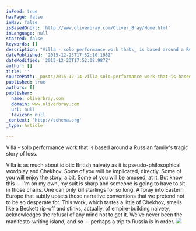 ```yaml
---
inFeed: true
hasPage: false
inNav: false
isBasedOnUrl: 'http://www.oliverbray.com/Oliver_Bray/Home.html'
inLanguage: null
starred: false
keywords: []
description: "Villa - solo performance work that\_ is based around a Russian family’s tragic story of loss.     Villa is as much about idiotic British naivety as it is pseudo-"
datePublished: '2015-12-23T17:52:10.198Z'
dateModified: '2015-12-23T17:52:08.987Z'
author: []
title: ''
sourcePath: _posts/2015-12-14-villa-solo-performance-work-that-is-based-around-a-russia.md
published: true
authors: []
publisher:
  name: oliverbray.com
  domain: www.oliverbray.com
  url: null
  favicon: null
_context: 'http://schema.org'
_type: Article

---
```

Villa - solo performance work that  is based around a Russian family's tragic story of loss. 

Villa is as much about idiotic British naivety as it is pseudo-philosophical wordplay and Chekhov.  Some of you will be implicated, directly.  Some of you will enjoy the story, a bit.  Some of you will be amused, at it.  But know this -- I'm on my own, my suit is sharp and someone is going to have to sit in those chairs.  One can only kill starlings for so long. A foray into Eastern Europe that subtly upsets those narrative conventions that we pretend not to be so desperate for.  This work, which tastes a little of Chekhov, smells like a Beckett rip-off and stinks, actually, of empire-building naivety, acknowledges the refusal of any mind not to get it. We've never been the manifesto-writing island, and so -- perhaps a trip to Russia is in order.
![](https://the-grid-user-content.s3-us-west-2.amazonaws.com/8cbc3e45-643a-40f6-b698-887f17fb283e.JPG)